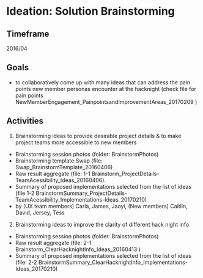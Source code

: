 # Ideation: Solution Brainstorming

## Timeframe

2016/04

## Goals

* to collaboratively come up with many ideas that can address the pain points new member personas encounter at the hacknight (check file for pain points NewMemberEngagement_PainpointsandImprovementAreas_20170209 )

## Activities

1. Brainstorming ideas to provide desirable project details & to make project teams more accessible to new members 
* Brainstorming session photos (folder: BrainstormPhotos)
* Brainstorming template:Swap (file: Swap_BrainstormTemplate_20160406)
* Raw result aggregate (file: 1-1 Brainstorm_ProjectDetails-TeamAcessibility_Ideas_20160406).  
* Summary of proposed implementations selected from the list of ideas (file 1-2 BrainstormSummary_ProjectDetails-TeamAcessibility_Implementations-Ideas_20170210)
* by (UX team members) Carla, James, Jaoyi, (New members) Caitlin, David, Jersey, Tess

2. Brainstorming ideas to improve the clarity of different hack night info
* Brainstorming session photos (folder: BrainstormPhotos)
* Raw result aggregate (file: 2-1 Brainstorm_ClearHacknightInfo_Ideas_20160413 )
* Summary of proposed implementations selected from the list of ideas (file: 2-2 BrainstormSummary_ClearHacknightInfo_Implementations-Ideas_20170210)

